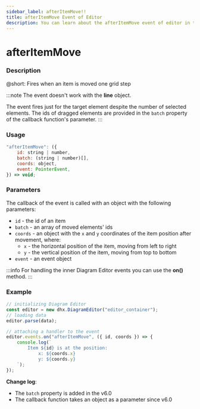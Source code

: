 ```yaml
---
sidebar_label: afterItemMove!!
title: afterItemMove Event of Editor
description: You can learn about the afterItemMove event of editor in the documentation of the DHTMLX JavaScript Diagram library. Browse developer guides and API reference, try out code examples and live demos, and download a free 30-day evaluation version of DHTMLX Diagram.
---
```


# afterItemMove

### Description

@short: Fires when an item is moved one grid step

:::note
The event doesn't work with the **line** object.

The event fires just for the target element despite the number of selected elements. The ids of dragged elements are provided in the `batch` property of the callback function's parameter.
:::

### Usage

~~~jsx
"afterItemMove": ({
    id: string | number, 
    batch: (string | number)[],
    coords: object,
    event: PointerEvent, 
}) => void;
~~~

### Parameters

The callback of the event is called with an object with the following parameters:

  - `id` - the id of an item
  - `batch` - an array of moved elements' ids
  - `coords` - an object with the `x` and `y` coordinates of the item position after movement, where:
    - `x` - the horizontal position of the item, moving from left to right
    - `y` - the vertical position of the item, moving from top to bottom
  - `event` - an event object

:::info
For handling the inner Diagram Editor events you can use the **on()** method.
:::

### Example

~~~jsx {6-13}
// initializing Diagram Editor
const editor = new dhx.DiagramEditor("editor_container");
// loading data
editor.parse(data);

// attaching a handler to the event
editor.events.on("afterItemMove", ({ id, coords }) => {
    console.log(`
        Item ${id} is at the position: 
            x: ${coords.x} 
            y: ${coords.y}
    `);
});
~~~

**Change log**: 
- The `batch` property is added in the v6.0
- The callback function takes an object as a parameter since v6.0
